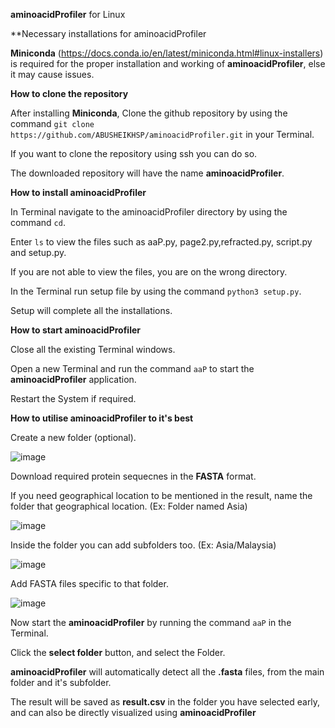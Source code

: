 **aminoacidProfiler** for Linux

**Necessary installations for aminoacidProfiler

**Miniconda** (https://docs.conda.io/en/latest/miniconda.html#linux-installers) is required for the proper installation and working of **aminoacidProfiler**, else it may cause issues.

**How to clone the repository**

After installing **Miniconda**, Clone the github repository by using the command ```git clone https://github.com/ABUSHEIKHSP/aminoacidProfiler.git``` in your Terminal.

If you want to clone the repository using ssh you can do so.

The downloaded repository will have the name **aminoacidProfiler**.


**How to install aminoacidProfiler**

In Terminal navigate to the aminoacidProfiler directory by using the command ``cd``.

Enter ```ls``` to view the files such as aaP.py, page2.py,refracted.py, script.py and setup.py.

If you are not able to view the files, you are on the wrong directory.

In the Terminal run setup file by using the command ```python3 setup.py```.

Setup will complete all the installations.


**How to start aminoacidProfiler**

Close all the existing Terminal windows.

Open a new Terminal and run the command ```aaP``` to start the **aminoacidProfiler** application.

Restart the System if required.


**How to utilise aminoacidProfiler to it's best**

Create a new folder (optional).

![image](https://user-images.githubusercontent.com/96288958/207559108-48a00852-2abb-43f6-82d2-29548024c2da.png)


Download required protein sequecnes in the **FASTA** format.

If you need geographical location to be mentioned in the result, name the folder that geographical location. (Ex: Folder named Asia)

![image](https://user-images.githubusercontent.com/96288958/207559359-783729de-b02e-42b9-a80d-f32cbaa657b0.png)


Inside the folder you can add subfolders too. (Ex: Asia/Malaysia)

![image](https://user-images.githubusercontent.com/96288958/207559879-a63f6e6b-ddf4-487f-8071-1259bb320c48.png)


Add FASTA files specific to that folder.

![image](https://user-images.githubusercontent.com/96288958/207560448-fb5a3e8f-a0b9-4aad-8ecd-da69b910cf09.png)


Now start the **aminoacidProfiler** by running the command ```aaP``` in the Terminal.

Click the **select folder** button, and select the Folder.

**aminoacidProfiler** will automatically detect all the **.fasta** files, from the main folder and it's subfolder.

The result will be saved as **result.csv** in the folder you have selected early, and can also be directly visualized using **aminoacidProfiler**



